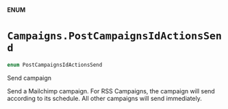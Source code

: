**ENUM**

# `Campaigns.PostCampaignsIdActionsSend`

```swift
enum PostCampaignsIdActionsSend
```

Send campaign

Send a Mailchimp campaign. For RSS Campaigns, the campaign will send according to its schedule. All other campaigns will send immediately.
